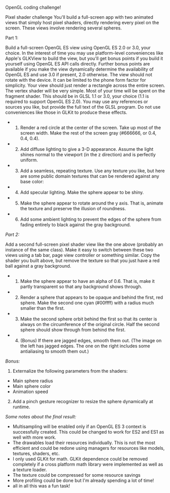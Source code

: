 OpenGL coding challenge!

Pixel shader challenge
You'll build a full-screen app with two animated views that simply host pixel shaders, directly rendering every pixel on the screen. These views involve rendering several spheres.

Part 1:

Build a full-screen OpenGL ES view using OpenGL ES 2.0 or 3.0, your choice. In the interest of time you may use platform-level conveniences like Apple's GLKView to build the view, but you'll get bonus points if you build it yourself using OpenGL ES API calls directly. Further bonus points are available if you make the view dynamically determine the availability of OpenGL ES and use 3.0 if present, 2.0 otherwise. The view should not rotate with the device. It can be limited to the phone form factor for simplicity.
Your view should just render a rectangle across the entire screen. The vertex shader will be very simple. Most of your time will be spent on the fragment shader. This should be in GLSL 1.1 or 3.0, your choice (1.1 is required to support OpenGL ES 2.0). You may use any references or sources you like, but provide the full text of the GLSL program. Do not use conveniences like those in GLKit to produce these effects.

- 1. Render a red circle at the center of the screen. Take up most of the screen width. Make the rest of the screen gray (#666666, or 0.4, 0.4, 0.4).
- 2. Add diffuse lighting to give a 3-D appearance. Assume the light shines normal to the viewport (in the z direction) and is perfectly uniform.
- 3. Add a seamless, repeating texture. Use any texture you like, but here are some public domain textures that can be rendered against any base color:
- 4. Add specular lighting. Make the sphere appear to be shiny.
- 5. Make the sphere appear to rotate around the y axis. That is, animate the texture and preserve the illusion of roundness.
- 6. Add some ambient lighting to prevent the edges of the sphere from fading entirely to black against the gray background.

*Part 2:*

Add a second full-screen pixel shader view like the one above (probably an instance of the same class). Make it easy to switch between these two views using a tab bar, page view controller or something similar. Copy the shader you built above, but remove the texture so that you just have a red ball against a gray background.

- 1. Make the sphere appear to have an alpha of 0.6. That is, make it partly transparent so that any background shows through.
- 2. Render a sphere that appears to be opaque and behind the first, red sphere. Make the second one cyan (#00ffff) with a radius much smaller than the first.
- 3. Make the second sphere orbit behind the first so that its center is always on the circumference of the original circle. Half the second sphere should show through from behind the first.
- 4. (Bonus) If there are jagged edges, smooth them out. (The image on the left has jagged edges. The one on the right includes some antialiasing to smooth them out.)

*Bonus:*

1. Externalize the following parameters from the shaders:
  - Main sphere radius
  - Main sphere color
  - Animation speed

2. Add a pinch gesture recognizer to resize the sphere dynamically at runtime.

*Some notes about the final result:*

- Multisampling will be enabled only if an OpenGL ES 3 context is successfully created.  This could be changed to work for ES2 and ES1 as well with more work.
- The drawables load their resources individually.  This is not the most efficient and could be redone using managers for resources like models, textures, shaders, etc.
- I only used GLKit for math.  GLKit dependence could be removed completely if a cross platform math library were implemented as well as a texture loader.
- The texture could be compressed for some resource savings
- More profiling could be done but I'm already spending a lot of time!
- all in all this was a fun task!

